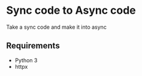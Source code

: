 # Sync code to Async code

Take a sync code and make it into async

## Requirements
* Python 3
* httpx